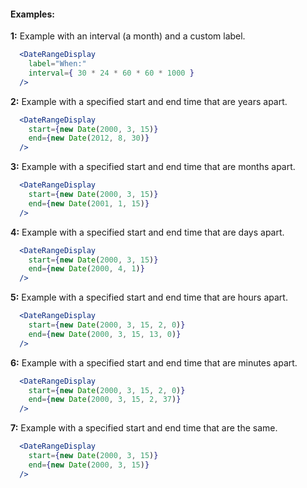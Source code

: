 #### Examples:

__1:__ Example with an interval (a month) and a custom label.

```jsx
  <DateRangeDisplay
    label="When:"
    interval={ 30 * 24 * 60 * 60 * 1000 }
  />
```

__2:__ Example with a specified start and end time that are years apart.

```jsx
  <DateRangeDisplay
    start={new Date(2000, 3, 15)}
    end={new Date(2012, 8, 30)}
  />
```

__3:__ Example with a specified start and end time that are months apart.

```jsx
  <DateRangeDisplay
    start={new Date(2000, 3, 15)}
    end={new Date(2001, 1, 15)}
  />
```

__4:__ Example with a specified start and end time that are days apart.

```jsx
  <DateRangeDisplay
    start={new Date(2000, 3, 15)}
    end={new Date(2000, 4, 1)}
  />
```

__5:__ Example with a specified start and end time that are hours apart.

```jsx
  <DateRangeDisplay
    start={new Date(2000, 3, 15, 2, 0)}
    end={new Date(2000, 3, 15, 13, 0)}
  />
```

__6:__ Example with a specified start and end time that are minutes apart.

```jsx
  <DateRangeDisplay
    start={new Date(2000, 3, 15, 2, 0)}
    end={new Date(2000, 3, 15, 2, 37)}
  />
```

__7:__ Example with a specified start and end time that are the same.

```jsx
  <DateRangeDisplay
    start={new Date(2000, 3, 15)}
    end={new Date(2000, 3, 15)}
  />
```
